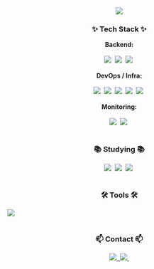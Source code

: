 <div align="center">
 <img src="https://capsule-render.vercel.app/api?type=wave&height=300&color=auto&text=Welcome%20to%20my%20GitHub:)&reversal=false" />
</div>

<!--내용 부분-->
<h3 align="center">✨ Tech Stack ✨</h3>

<!-- Backend -->
<div align="center">
  <strong>Backend:</strong><br><br>
  <img src="https://img.shields.io/badge/Java-ED8B00?style=for-the-badge&logo=openjdk&logoColor=white" />&nbsp
  <img src="https://img.shields.io/badge/Spring Boot-6DB33F?style=for-the-badge&logo=springboot&logoColor=white" />&nbsp
  <img src="https://img.shields.io/badge/MySQL-005C84?style=for-the-badge&logo=mysql&logoColor=white" />&nbsp
</div>

<br>

<!-- DevOps / Infra -->
<div align="center">
  <strong>DevOps / Infra:</strong><br><br>
  <img src="https://img.shields.io/badge/GitHub Actions-2088FF?style=for-the-badge&logo=githubactions&logoColor=white" />&nbsp
  <img src="https://img.shields.io/badge/Docker-2496ED?style=for-the-badge&logo=docker&logoColor=white" />&nbsp
  <img src="https://img.shields.io/badge/Oracle Cloud-F80000?style=for-the-badge&logo=oracle&logoColor=white" />&nbsp
  <img src="https://img.shields.io/badge/Kakao Cloud-FFCD00?style=for-the-badge&logo=kakaotalk&logoColor=000000" />&nbsp
  <img src="https://img.shields.io/badge/Argo CD-0175C2?style=for-the-badge&logo=argo&logoColor=white" />&nbsp
</div>

<br>

<!-- Monitoring -->
<div align="center">
  <strong>Monitoring:</strong><br><br>
  <img src="https://img.shields.io/badge/Prometheus-E6522C?style=for-the-badge&logo=prometheus&logoColor=white" />&nbsp
  <img src="https://img.shields.io/badge/Grafana-F46800?style=for-the-badge&logo=grafana&logoColor=white" />&nbsp
</div>

<br>

<h3 align="center">📚 Studying 📚</h3>
<div align="center">
 <img src="https://img.shields.io/badge/AWS-232F3E?style=for-the-badge&logo=amazonaws&logoColor=white" />&nbsp
 <img src="https://img.shields.io/badge/Kubernetes-326CE5?style=for-the-badge&logo=kubernetes&logoColor=white" />&nbsp
 <img src="https://img.shields.io/badge/Argo CD-0175C2?style=for-the-badge&logo=argo&logoColor=white" />&nbsp 
</div>

<br>

<h3 align="center">🛠 Tools 🛠</h3>
<div>
 <a href="https://github.com/devxb/gitanimals">
  <img src="https://render.gitanimals.org/farms/dogsub"/>
 </a>
</div>

<br>

<h3 align="center">📫 Contact 📫</h3>
<div align="center">
  <a href="mailto:ehdtjq0909@gmail.com" tabindex="-1">
    <img
      src="https://img.shields.io/badge/ehdtjq0909@gmail.com-D14836?style=for-the-badge&logo=gmail&logoColor=white"
      draggable="false"/>&nbsp
  </a>
  <a href="https://velog.io/@dogsub" target="_blank" tabindex="-1">
    <img
      src="https://img.shields.io/badge/Velog-20C997?style=for-the-badge&logo=velog&logoColor=white"
      draggable="false"/>&nbsp
  </a>
</div>
